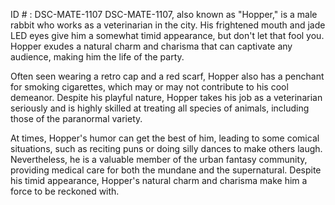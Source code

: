 ID # : DSC-MATE-1107
DSC-MATE-1107, also known as "Hopper," is a male rabbit who works as a veterinarian in the city. His frightened mouth and jade LED eyes give him a somewhat timid appearance, but don't let that fool you. Hopper exudes a natural charm and charisma that can captivate any audience, making him the life of the party.

Often seen wearing a retro cap and a red scarf, Hopper also has a penchant for smoking cigarettes, which may or may not contribute to his cool demeanor. Despite his playful nature, Hopper takes his job as a veterinarian seriously and is highly skilled at treating all species of animals, including those of the paranormal variety.

At times, Hopper's humor can get the best of him, leading to some comical situations, such as reciting puns or doing silly dances to make others laugh. Nevertheless, he is a valuable member of the urban fantasy community, providing medical care for both the mundane and the supernatural. Despite his timid appearance, Hopper's natural charm and charisma make him a force to be reckoned with.
